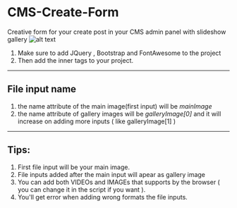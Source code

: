 # CMS-Create-Form
Creative form for your create post in your CMS admin panel with slideshow gallery
![alt text](https://i.imgur.com/yrjtSDK.png "Sample")

1. Make sure to add JQuery , Bootstrap and FontAwesome to the project
2. Then add the <body> inner tags to your project.
___
## File input name
1. the name attribute of the main image(first input) will be *mainImage*
2. the name attribute of gallery images will be *galleryImage[0]* and it will increase on adding more inputs ( like galleryImage[1] )
___
## Tips:
1. First file input will be your main image.
2. File inputs added after the main input will apear as gallery image
3. You can add both VIDEOs and IMAGEs that supports by the browser ( you can change it in the script if you want ).
4. You'll get error when adding wrong formats the file inputs.
